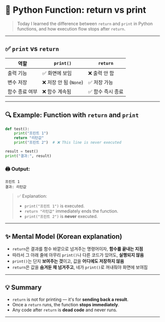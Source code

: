 # 🧠 Python Function: return vs print

> Today I learned the difference between `return` and `print` in Python functions, and how execution flow stops after `return`.

---

## ✅ `print` vs `return`

| 역할 | `print()` | `return` |
|------|-----------|----------|
| 출력 기능 | ✅ 화면에 보임 | ❌ 출력 안 함 |
| 변수 저장 | ❌ 저장 안 됨 (`None`) | ✅ 저장 가능 |
| 함수 종료 여부 | ❌ 함수 계속됨 | ✅ 함수 즉시 종료 |

---

## 🔍 Example: Function with `return` and `print`

```python
def test():
    print("프린트 1")
    return "리턴값"
    print("프린트 2")  # ❌ This line is never executed

result = test()
print("결과:", result)
```

### 🖨️ Output:
```
프린트 1
결과: 리턴값
```

> ✅ Explanation:
> - `print("프린트 1")` is executed.
> - `return "리턴값"` immediately ends the function.
> - `print("프린트 2")` is **never** executed.

---

## ✨ Mental Model (Korean explanation)

- `return`은 결과를 함수 바깥으로 넘겨주는 명령어이자, **함수를 끝내는 지점**
- 따라서 그 아래 줄에 아무리 `print()`나 다른 코드가 있어도, **실행되지 않음**
- `print()`는 단지 **보여주는 것**이고, 값을 **어디에도 저장하지 않음**
- `return`은 값을 **숨겨둔 채 넘겨주고**, 네가 `print()`로 꺼내줘야 화면에 보여짐

---

## 💡 Summary

- `return` is not for printing — it's for **sending back a result**.
- Once a `return` runs, the function **stops immediately**.
- Any code after `return` is **dead code** and never runs.

---

